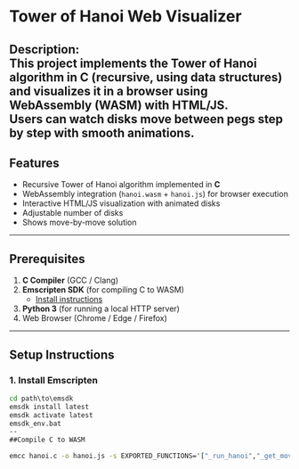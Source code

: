 # Tower of Hanoi Web Visualizer

**Description:**  
This project implements the **Tower of Hanoi** algorithm in **C** (recursive, using data structures) and visualizes it in a browser using **WebAssembly (WASM)** with **HTML/JS**.  
Users can watch disks move between pegs step by step with smooth animations.
 --
## Features
- Recursive Tower of Hanoi algorithm implemented in **C**
- WebAssembly integration (`hanoi.wasm` + `hanoi.js`) for browser execution
- Interactive HTML/JS visualization with animated disks
- Adjustable number of disks
- Shows move-by-move solution

---

## Prerequisites
1. **C Compiler** (GCC / Clang)  
2. **Emscripten SDK** (for compiling C to WASM)  
   - [Install instructions](https://emscripten.org/docs/getting_started/downloads.html)  
3. **Python 3** (for running a local HTTP server)  
4. Web Browser (Chrome / Edge / Firefox)

---

## Setup Instructions

### 1. Install Emscripten
```bat
cd path\to\emsdk
emsdk install latest
emsdk activate latest
emsdk_env.bat
--
##Compile C to WASM

emcc hanoi.c -o hanoi.js -s EXPORTED_FUNCTIONS='["_run_hanoi","_get_move_from","_get_move_to"]' -s EXPORTED_RUNTIME_METHODS='["ccall","cwrap"]'
